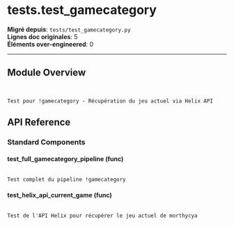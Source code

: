 # tests.test_gamecategory

**Migré depuis**: `tests/test_gamecategory.py`  
**Lignes doc originales**: 5  
**Éléments over-engineered**: 0  

---

## Module Overview

```text


Test pour !gamecategory - Récupération du jeu actuel via Helix API

```

## API Reference

### Standard Components

#### test_full_gamecategory_pipeline (func)

```text

Test complet du pipeline !gamecategory

```

#### test_helix_api_current_game (func)

```text

Test de l'API Helix pour récupérer le jeu actuel de morthycya

```
